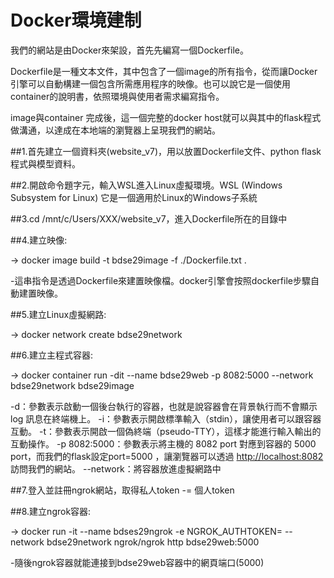 # Docker環境建制
我們的網站是由Docker來架設，首先先編寫一個Dockerfile。

Dockerfile是一種文本文件，其中包含了一個image的所有指令，從而讓Docker引擎可以自動構建一個包含所需應用程序的映像。也可以說它是一個使用container的說明書，依照環境與使用者需求編寫指令。

image與container 完成後，這一個完整的docker host就可以與其中的flask程式做溝通，以達成在本地端的瀏覽器上呈現我們的網站。

##1.首先建立一個資料夾(website_v7)，用以放置Dockerfile文件、python flask程式與模型資料。

##2.開啟命令題字元，輸入WSL進入Linux虛擬環境。WSL (Windows Subsystem for Linux) 它是一個適用於Linux的Windows子系統

##3.cd /mnt/c/Users/XXX/website_v7，進入Dockerfile所在的目錄中

##4.建立映像:

-> docker image build -t bdse29image -f ./Dockerfile.txt .

-這串指令是透過Dockerfile來建置映像檔。docker引擎會按照dockerfile步驟自動建置映像。

##5.建立Linux虛擬網路:

-> docker network create bdse29network

##6.建立主程式容器:

-> docker container run -dit --name bdse29web -p 8082:5000 --network bdse29network bdse29image

-d：參數表示啟動一個後台執行的容器，也就是說容器會在背景執行而不會顯示 log 訊息在終端機上。
-i：參數表示開啟標準輸入（stdin），讓使用者可以跟容器互動。
-t：參數表示開啟一個偽終端（pseudo-TTY），這樣才能進行輸入輸出的互動操作。
-p 8082:5000：參數表示將主機的 8082 port 對應到容器的 5000 port，而我們的flask設定port=5000 ，讓瀏覽器可以透過 [http://localhost:8082](http://localhost:8082/) 訪問我們的網站。
--network：將容器放進虛擬網路中

##7.登入並註冊ngrok網站，取得私人token
-<token>= 個人token

##8.建立ngrok容器:

-> docker run -it --name bdses29ngrok -e NGROK_AUTHTOKEN=<token> --network bdse29network ngrok/ngrok http bdse29web:5000

-隨後ngrok容器就能連接到bdse29web容器中的網頁端口(5000)

